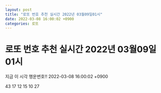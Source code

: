 ```yaml
---
layout: post
title: "로또 번호 추천 실시간 2022년 03월09일01시"
date: 2022-03-08 16:00:02 +0900
categories: 로또
---
```


# 로또 번호 추천 실시간 2022년 03월09일01시

지금 이 시각 행운번호!! 2022-03-08 16:00:02 +0900

 43  17  12  15  10  27 

